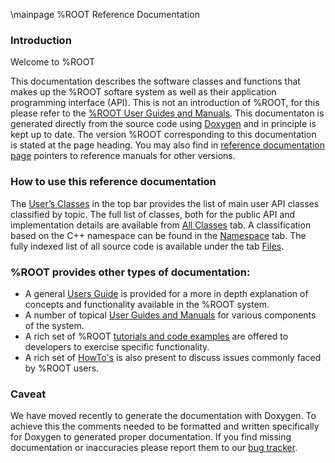 \mainpage %ROOT Reference Documentation

### Introduction
Welcome to %ROOT

This documentation describes the software classes and functions that makes up the %ROOT softare system as well as their application programming interface (API). 
This is not an introduction of %ROOT, for this please refer to  the [%ROOT User Guides and Manuals](http://root.cern.ch/root-user-guides-and-manuals).
This documentaton is generated directly from the source code using [Doxygen](http://doxygen.org) and in principle is kept up to date.
The version %ROOT corresponding to this documentation is stated at the page heading. 
You may also find in [reference documentation page](http://root.cern,ch/guides/reference-guide) pointers to reference manuals for other versions.

### How to use this reference documentation
The [User’s Classes](modules.html) in the top bar provides the list of main user API classes classified by topic.
The full list of classes, both for the public API and implementation details are available from [All Classes](annotated.html) tab.
A classification based on the C++ namespace can be found in the [Namespace](namespaces.html) tab. 
The fully indexed list of all source code is available under the tab [Files](files.html). 

### %ROOT provides other types of documentation:

- A general [Users Guide](http://root.cern.ch/node/69) is provided for a more in depth explanation of concepts and functionality available in the %ROOT system. 
- A number of topical [User Guides and Manuals](http://root.cern.ch/node/69) for various components of the system.
- A rich set of %ROOT [tutorials and code examples](http://root.cern.ch/node/2836) are offered to developers to exercise specific functionality.
- A rich set of [HowTo's](http://root.cern.ch/node/2836) is also present to discuss issues commonly faced by %ROOT users.

### Caveat
We have moved recently to generate the documentation with Doxygen. 
To achieve this the comments needed to be formatted and written specifically for Doxygen to generated proper documentation. 
If you find missing documentation or inaccuracies please report them to our [bug tracker](https://sft.its.cern.ch/jira/secure/CreateIssue.jspa?pid=10010&issuetype=1).

